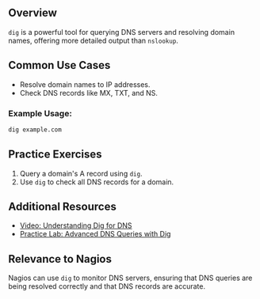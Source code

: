 
## Overview

`dig` is a powerful tool for querying DNS servers and resolving domain names, offering more detailed output than `nslookup`.

## Common Use Cases
- Resolve domain names to IP addresses.
- Check DNS records like MX, TXT, and NS.

### Example Usage:
```bash
dig example.com
```

## Practice Exercises
1. Query a domain's A record using `dig`.
2. Use `dig` to check all DNS records for a domain.

## Additional Resources
- [Video: Understanding Dig for DNS](https://www.example.com/dig-tutorial)
- [Practice Lab: Advanced DNS Queries with Dig](https://www.example.com/dig-lab)

## Relevance to Nagios
Nagios can use `dig` to monitor DNS servers, ensuring that DNS queries are being resolved correctly and that DNS records are accurate.
